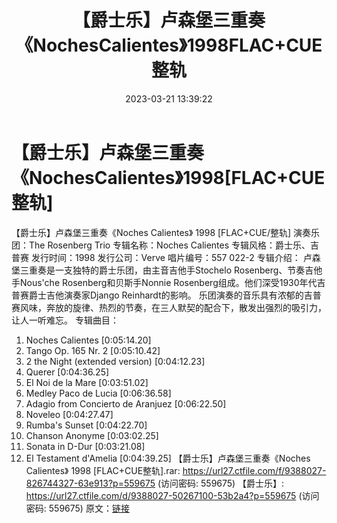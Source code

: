﻿---
title: 【爵士乐】卢森堡三重奏《NochesCalientes》1998FLAC+CUE整轨
date: 2023-03-21 13:39:22
categories: 古典音乐、新世纪、纯音雅乐
tags: 纯音雅乐
---
# 【爵士乐】卢森堡三重奏《NochesCalientes》1998[FLAC+CUE整轨]

【爵士乐】卢森堡三重奏《Noches Calientes》 1998
[FLAC+CUE/整轨]
演奏乐团：The Rosenberg Trio
专辑名称：Noches Calientes
专辑风格：爵士乐、吉普赛
发行时间：1998
发行公司：Verve
唱片编号：557 022-2
专辑介绍：
卢森堡三重奏是一支独特的爵士乐团，由主音吉他手Stochelo Rosenberg、节奏吉他手Nous'che
Rosenberg和贝斯手Nonnie Rosenberg组成。他们深受1930年代吉普赛爵士吉他演奏家Django
Reinhardt的影响。
乐团演奏的音乐具有浓郁的吉普赛风味，奔放的旋律、热烈的节奏，在三人默契的配合下，散发出强烈的吸引力，让人一听难忘。
专辑曲目：
01. Noches Calientes [0:05:14.20]
02. Tango Op. 165 Nr. 2 [0:05:10.42]
03. 2 the Night (extended version) [0:04:12.23]
04. Querer [0:04:36.25]
05. El Noi de la Mare [0:03:51.02]
06. Medley Paco de Lucia [0:06:36.58]
07. Adagio from Concierto de Aranjuez [0:06:22.50]
08. Noveleo [0:04:27.47]
09. Rumba's Sunset [0:04:22.70]
10. Chanson Anonyme [0:03:02.25]
11. Sonata in D-Dur [0:03:21.08]
12. El Testament d'Amelia [0:04:39.25]
【爵士乐】卢森堡三重奏《Noches Calientes》 1998 [FLAC+CUE整轨].rar: https://url27.ctfile.com/f/9388027-826744327-63e913?p=559675
(访问密码: 559675)
【爵士乐】: https://url27.ctfile.com/d/9388027-50267100-53b2a4?p=559675
(访问密码: 559675)
原文：[链接](https://blog.sina.com.cn/s/blog_1647c7e760103112u.html)